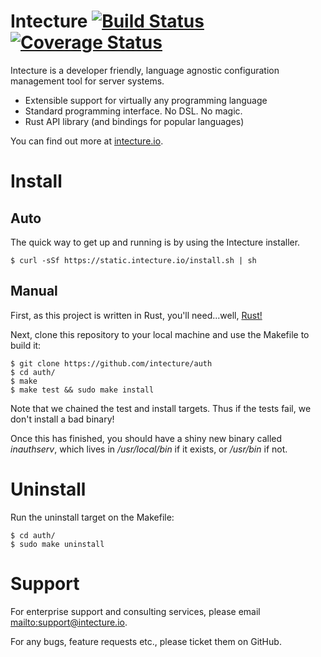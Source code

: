 # Intecture [![Build Status](https://travis-ci.org/intecture/auth.svg?branch=master)](https://travis-ci.org/Intecture/auth) [![Coverage Status](https://coveralls.io/repos/github/Intecture/auth/badge.svg?branch=master)](https://coveralls.io/github/Intecture/auth?branch=master)

Intecture is a developer friendly, language agnostic configuration management tool for server systems.

* Extensible support for virtually any programming language
* Standard programming interface. No DSL. No magic.
* Rust API library (and bindings for popular languages)

You can find out more at [intecture.io](http://intecture.io).

# Install

## Auto

The quick way to get up and running is by using the Intecture installer.

```
$ curl -sSf https://static.intecture.io/install.sh | sh
```

## Manual

First, as this project is written in Rust, you'll need...well, [Rust!](https://www.rust-lang.org)

Next, clone this repository to your local machine and use the Makefile to build it:

```
$ git clone https://github.com/intecture/auth
$ cd auth/
$ make
$ make test && sudo make install
```

Note that we chained the test and install targets. Thus if the tests fail, we don't install a bad binary!

Once this has finished, you should have a shiny new binary called *inauthserv*, which lives in */usr/local/bin* if it exists, or */usr/bin* if not.

# Uninstall

Run the uninstall target on the Makefile:

```
$ cd auth/
$ sudo make uninstall
```

# Support

For enterprise support and consulting services, please email <mailto:support@intecture.io>.

For any bugs, feature requests etc., please ticket them on GitHub.
